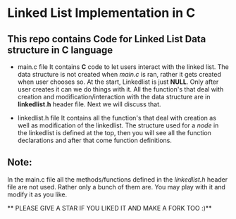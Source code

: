 Linked List Implementation in **C**
===================================

This repo contains Code for **Linked List** Data structure in C language
--------------------------------------------------------------------

* main.c file
It contains **C** code to let users interact with the linked list. The data structure is not created when
*main.c* is ran, rather it gets created when user chooses so. At the start, Linkedlist is just **NULL**.
Only after user creates it can we do things with it.
All the function's that deal with creation and modification/interaction with the data structure are in 
**linkedlist.h** header file. Next we will discuss that.

* linkedlist.h file
It contains all the function's that deal with creation as well as modification of the linkedlist.
The structure used for a *node* in the linkedlist is defined at the top, then you will see all the
function declarations and after that come function definitions.

Note:
----
In the main.c file all the methods/functions defined in the *linkedlist.h* header file are not used. Rather only
a bunch of them are. You may play with it and modify it as you like.

** PLEASE GIVE A STAR IF YOU LIKED IT AND MAKE A FORK TOO :)**
